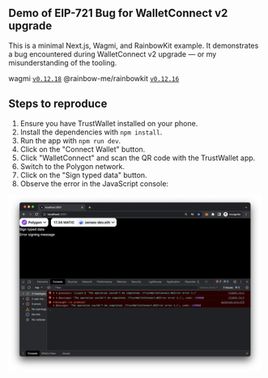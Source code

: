 ## Demo of EIP-721 Bug for WalletConnect v2 upgrade

This is a minimal Next.js, Wagmi, and RainbowKit example. It demonstrates a bug encountered during WalletConnect v2 upgrade — or my misunderstanding of the tooling.

wagmi [`v0.12.18`](https://github.com/rainbow-me/rainbowkit/commit/6af1db72357f848bc04ba43a15f217912ea95429#diff-cc0a2222f2257df4c6c709c23079872e7178f7bc36e6e73b280feef0b6fca16bR17)
@rainbow-me/rainbowkit [`v0.12.16`](https://github.com/rainbow-me/rainbowkit/releases/tag/%40rainbow-me%2Frainbowkit%400.12.16)

## Steps to reproduce

1. Ensure you have TrustWallet installed on your phone.
1. Install the dependencies with `npm install`.
1. Run the app with `npm run dev`.
1. Click on the "Connect Wallet" button.
1. Click "WalletConnect" and scan the QR code with the TrustWallet app.
1. Switch to the Polygon network.
1. Click on the "Sign typed data" button.
1. Observe the error in the JavaScript console:

<img src="https://raw.githubusercontent.com/hzhu/yo/main/error.png" alt="error" width="500"/>
